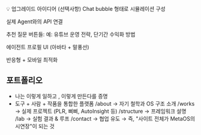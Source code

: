 💡 업그레이드 아이디어 (선택사항)
Chat bubble 형태로 시뮬레이션 구성

실제 Agent와의 API 연결

추천 질문 버튼들: 예: 유튜브 운영 전략, 단기간 수익화 방법

에이전트 프로필 UI (아바타 + 말풍선)

반응형 + 모바일 최적화

## 포트폴리오
- 나는 이렇게 일하고 , 이렇게 만든다를 증명
- 도구 + 사람 + 작품을 통합한 플랫폼
/about → 자기 철학과 OS 구조 소개
/works → 실제 프로젝트 (PLR, 삐삐, AutoInsight 등)
/structure → 프레임워크 설명
/lab → 실험 결과 & 루프
/contact → 협업 유도
→ 즉, "사이트 전체가 MetaOS의 시연장"이 되는 것